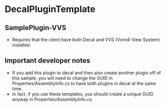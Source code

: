 # DecalPluginTemplate

## SamplePlugin-VVS
* Requires that the client have both Decal and VVS (Virindi View System) installed.

## Important developer notes
* If you add this plugin to decal and then also create another plugin off of this sample, you will need to change the GUID in
 Properties/AssemblyInfo.cs to have both plugins in decal at the same time.
* In fact, if you use these templates, you should create a unique GUID anyway in
 Properties/AssemblyInfo.cs.
